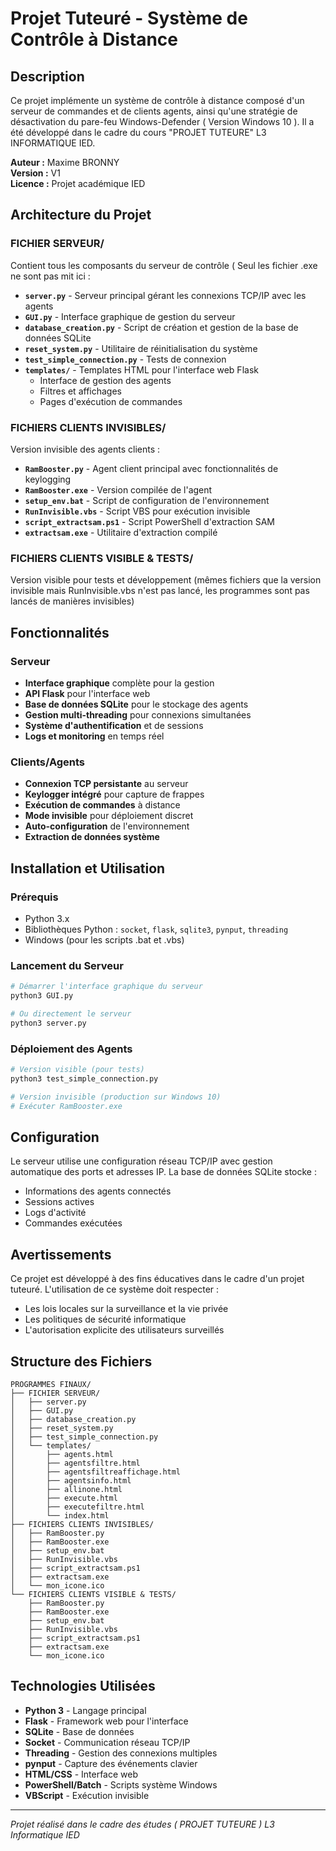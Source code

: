 # Projet Tuteuré - Système de Contrôle à Distance

## Description

Ce projet implémente un système de contrôle à distance composé d'un serveur de commandes et de clients agents, ainsi qu'une stratégie de désactivation du pare-feu Windows-Defender ( Version Windows 10 ). Il a été développé dans le cadre du cours "PROJET TUTEURE" L3 INFORMATIQUE IED.

**Auteur :** Maxime BRONNY  
**Version :** V1  
**Licence :** Projet académique IED

## Architecture du Projet

### FICHIER SERVEUR/
Contient tous les composants du serveur de contrôle ( Seul les fichier .exe ne sont pas mit ici :

- **`server.py`** - Serveur principal gérant les connexions TCP/IP avec les agents
- **`GUI.py`** - Interface graphique de gestion du serveur
- **`database_creation.py`** - Script de création et gestion de la base de données SQLite
- **`reset_system.py`** - Utilitaire de réinitialisation du système
- **`test_simple_connection.py`** - Tests de connexion
- **`templates/`** - Templates HTML pour l'interface web Flask
  - Interface de gestion des agents
  - Filtres et affichages
  - Pages d'exécution de commandes

### FICHIERS CLIENTS INVISIBLES/
Version invisible des agents clients :

- **`RamBooster.py`** - Agent client principal avec fonctionnalités de keylogging
- **`RamBooster.exe`** - Version compilée de l'agent
- **`setup_env.bat`** - Script de configuration de l'environnement
- **`RunInvisible.vbs`** - Script VBS pour exécution invisible
- **`script_extractsam.ps1`** - Script PowerShell d'extraction SAM
- **`extractsam.exe`** - Utilitaire d'extraction compilé

### FICHIERS CLIENTS VISIBLE & TESTS/
Version visible pour tests et développement (mêmes fichiers que la version invisible mais RunInvisible.vbs n'est pas lancé, les programmes sont pas lancés de manières invisibles)

## Fonctionnalités

### Serveur
- **Interface graphique** complète pour la gestion
- **API Flask** pour l'interface web
- **Base de données SQLite** pour le stockage des agents
- **Gestion multi-threading** pour connexions simultanées
- **Système d'authentification** et de sessions
- **Logs et monitoring** en temps réel

### Clients/Agents
- **Connexion TCP persistante** au serveur
- **Keylogger intégré** pour capture de frappes
- **Exécution de commandes** à distance
- **Mode invisible** pour déploiement discret
- **Auto-configuration** de l'environnement
- **Extraction de données système**

## Installation et Utilisation

### Prérequis
- Python 3.x
- Bibliothèques Python : `socket`, `flask`, `sqlite3`, `pynput`, `threading`
- Windows (pour les scripts .bat et .vbs)

### Lancement du Serveur
```bash
# Démarrer l'interface graphique du serveur
python3 GUI.py

# Ou directement le serveur
python3 server.py
```

### Déploiement des Agents
```bash
# Version visible (pour tests)
python3 test_simple_connection.py

# Version invisible (production sur Windows 10)
# Exécuter RamBooster.exe
```

## Configuration

Le serveur utilise une configuration réseau TCP/IP avec gestion automatique des ports et adresses IP. La base de données SQLite stocke :
- Informations des agents connectés
- Sessions actives
- Logs d'activité
- Commandes exécutées

## Avertissements

Ce projet est développé à des fins éducatives dans le cadre d'un projet tuteuré. L'utilisation de ce système doit respecter :
- Les lois locales sur la surveillance et la vie privée
- Les politiques de sécurité informatique
- L'autorisation explicite des utilisateurs surveillés

## Structure des Fichiers

```
PROGRAMMES FINAUX/
├── FICHIER SERVEUR/
│   ├── server.py
│   ├── GUI.py
│   ├── database_creation.py
│   ├── reset_system.py
│   ├── test_simple_connection.py
│   └── templates/
│       ├── agents.html
│       ├── agentsfiltre.html
│       ├── agentsfiltreaffichage.html
│       ├── agentsinfo.html
│       ├── allinone.html
│       ├── execute.html
│       ├── executefiltre.html
│       └── index.html
├── FICHIERS CLIENTS INVISIBLES/
│   ├── RamBooster.py
│   ├── RamBooster.exe
│   ├── setup_env.bat
│   ├── RunInvisible.vbs
│   ├── script_extractsam.ps1
│   ├── extractsam.exe
│   └── mon_icone.ico
└── FICHIERS CLIENTS VISIBLE & TESTS/
    ├── RamBooster.py
    ├── RamBooster.exe
    ├── setup_env.bat
    ├── RunInvisible.vbs
    ├── script_extractsam.ps1
    ├── extractsam.exe
    └── mon_icone.ico
```

## Technologies Utilisées

- **Python 3** - Langage principal
- **Flask** - Framework web pour l'interface
- **SQLite** - Base de données
- **Socket** - Communication réseau TCP/IP
- **Threading** - Gestion des connexions multiples
- **pynput** - Capture des événements clavier
- **HTML/CSS** - Interface web
- **PowerShell/Batch** - Scripts système Windows
- **VBScript** - Exécution invisible

---

*Projet réalisé dans le cadre des études ( PROJET TUTEURE ) L3 Informatique IED* 
